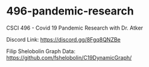 # 496-pandemic-research
CSCI 496 - Covid 19 Pandemic Research with Dr. Atker

Discord Link: https://discord.gg/8Fgq8QNZBe

Filip Shelobolin Graph Data: https://github.com/fshelobolin/C19DynamicGraph/
